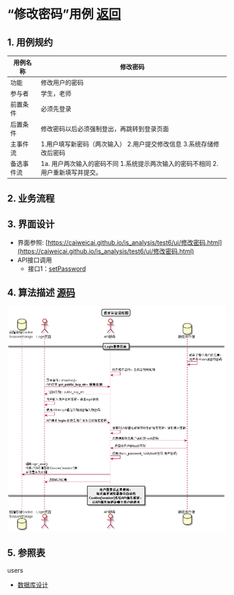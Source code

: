 # “修改密码”用例 [返回](https://github.com/caiwei/is_analysis/tree/master/test6/README.md)

## 1. 用例规约

| 用例名称   | 修改密码                                                     |
| ---------- | ------------------------------------------------------------ |
| 功能       | 修改用户的密码                                               |
| 参与者     | 学生，老师                                                   |
| 前置条件   | 必须先登录                                                   |
| 后置条件   | 修改密码以后必须强制登出，再跳转到登录页面                   |
| 主事件流   | 1.用户填写新密码（两次输入） 2.用户提交修改信息 3.系统存储修改后密码 |
| 备选事件流 | 1a. 用户两次输入的密码不同    1.系统提示两次输入的密码不相同    2. 用户重新填写并提交。 |

## 2. 业务流程

## 3. 界面设计

- 界面参照: [https://caiweicai.github.io/is_analysis/test6/ui/修改密码.html](https://caiweicai.github.io/is_analysis/test6/ui/修改密码.html)
- API接口调用
  - 接口1：[setPassword](https://github.com/caiweicai/is_analysis/tree/master/test6/接口/setPassword.md)

## 4. 算法描述 [源码](https://github.com/caiweicai/is_analysis/blob/master/test6/src/修改密码.puml)

![](../修改密码.png)

## 5. 参照表

users

- [数据库设计](https://github.com/caiweicai/is_analysis/blob/master/test6/数据库.md)
